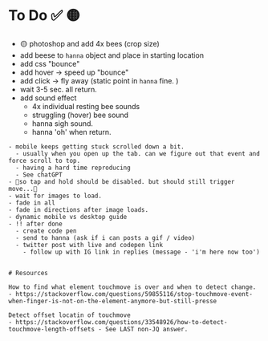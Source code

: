 # To Do ✅ 🟡
- 🟡 photoshop and add 4x bees (crop size)
- add beese to `hanna` object and place in starting location
- add css "bounce"
- add hover -> speed up "bounce"
- add click -> fly away (static point in `hanna` fine. )
- wait 3-5 sec. all return. 
- add sound effect
  - 4x individual resting bee sounds
  - struggling (hover) bee sound
  - hanna sigh sound.
  - hanna 'oh' when return. 

~~~
- mobile keeps getting stuck scrolled down a bit. 
  - usually when you open up the tab. can we figure out that event and force scroll to top.
  - having a hard time reproducing
  - See chatGPT
- 🤔so tap and hold should be disabled. but should still trigger move...🤔
- wait for images to load. 
- fade in all
- fade in directions after image loads.
- dynamic mobile vs desktop guide
- !! after done
  - create code pen 
  - send to hanna (ask if i can posts a gif / video)
  - twitter post with live and codepen link 
    - follow up with IG link in replies (message - 'i'm here now too')


# Resources

How to find what element touchmove is over and when to detect change. 
- https://stackoverflow.com/questions/59855116/stop-touchmove-event-when-finger-is-not-on-the-element-anymore-but-still-presse

Detect offset locatin of touchmove
- https://stackoverflow.com/questions/33548926/how-to-detect-touchmove-length-offsets - See LAST non-JQ answer. 
